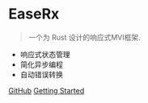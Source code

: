 # EaseRx

> 一个为 Rust 设计的响应式MVI框架.

- 响应式状态管理
- 简化异步编程
- 自动错误转换

[GitHub](https://github.com/wmywork/EaseRx)
[Getting Started](#简介)
